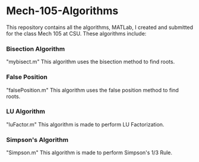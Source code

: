 # Mech-105-Algorithms
This repository contains all the algorithms, MATLab, I created and submitted for the class Mech 105 at CSU. These algorithms include:
### Bisection Algorithm
"mybisect.m"
This algorithm uses the bisection method to find roots.
### False Position
"falsePosition.m"
This algorithm uses the false position method to find roots.
### LU Algorithm
"luFactor.m"
This algorithm is made to perform LU Factorization.
### Simpson's Algorithm
"Simpson.m"
This algorithm is made to perform Simpson's 1/3 Rule.

